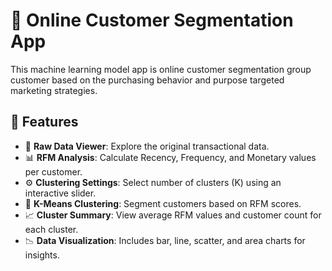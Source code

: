 # 🧠 Online Customer Segmentation App
This machine learning model app is online customer segmentation group customer based on the purchasing behavior and purpose targeted marketing strategies. 


## 📌 Features
- 📄 **Raw Data Viewer**: Explore the original transactional data.
- 📊 **RFM Analysis**: Calculate Recency, Frequency, and Monetary values per customer.
- ⚙️ **Clustering Settings**: Select number of clusters (K) using an interactive slider.
- 🤖 **K-Means Clustering**: Segment customers based on RFM scores.
- 📈 **Cluster Summary**: View average RFM values and customer count for each cluster.
- 📉 **Data Visualization**: Includes bar, line, scatter, and area charts for insights.
